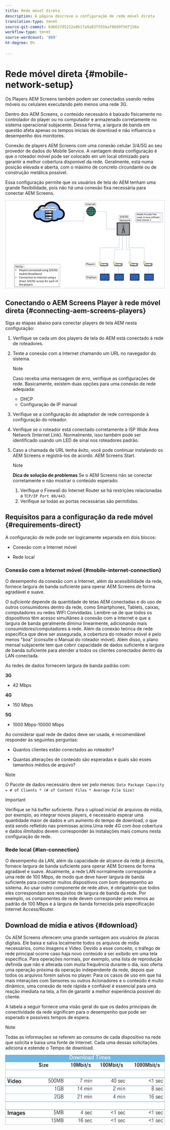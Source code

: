 ```yaml
---
title: Rede móvel direta
description: A página descreve a configuração de rede móvel direta
translation-type: tm+mt
source-git-commit: 6d6637d5222e861fa9a83f555baf0699f56f150a
workflow-type: tm+mt
source-wordcount: '869'
ht-degree: 0%

---
```



# Rede móvel direta {#mobile-network-setup}

Os Players AEM Screens também podem ser conectados usando redes móveis ou celulares executando pelo menos uma rede 3G.

Dentro dos AEM Screens, o conteúdo necessário é baixado fisicamente no controlador do player ou no computador e armazenado corretamente no sistema operacional subjacente. Dessa forma, a largura de banda em questão afeta apenas os tempos iniciais de download e não influencia o desempenho dos monitores.

Conexão de players AEM Screens com uma conexão celular 3/4/5G ao seu provedor de dados do Mobile Service. A vantagem desta configuração é que o roteador móvel pode ser colocado em um local otimizado para garantir a melhor cobertura disponível da rede. Geralmente, está numa posição elevada e aberta, com o máximo de concreto circundante ou de construção metálica possível.

Essa configuração permite que os usuários de tela do AEM tenham uma grande flexibilidade, pois não há uma conexão fixa necessária para conectar AEM Screens.

![](/help/using/assets/direct-mobile-1.png)

## Conectando o AEM Screens Player à rede móvel direta {#connecting-aem-screens-players}

Siga as etapas abaixo para conectar players de tela AEM nesta configuração:

1. Verifique se cada um dos players de tela do AEM está conectado à rede de roteadores.

1. Teste a conexão com a Internet chamando um URL no navegador do sistema.

   >[!NOTE]
   >Caso receba uma mensagem de erro, verifique as configurações de rede. Basicamente, existem duas opções para uma conexão de rede adequada:
   >* DHCP
   >* Configuração de IP manual


1. Verifique se a configuração do adaptador de rede corresponde à configuração do roteador.
1. Verifique se o roteador está conectado corretamente à ISP Wide Area Network (Internet Link). Normalmente, isso também pode ser identificado usando um LED de sinal nos roteadores padrão.

1. Caso a chamada de URL tenha êxito, você pode continuar instalando os AEM Screens e registrá-los de acordo. AEM Screens Start.

   >[!NOTE]
   >**Dica de solução de problemas**
   >Se o AEM Screens não se conectar corretamente e não mostrar o conteúdo esperado:
   >
   >1. Verifique o Firewall do Internet Router se há restrições relacionadas a `TCP/IP Port 80/443`.
   >1. Verifique se todas as portas necessárias são permitidas.



## Requisitos para a configuração da rede móvel {#requirements-direct}

A configuração de rede pode ser logicamente separada em dois blocos:

* Conexão com a Internet móvel

* Rede local

### Conexão com a Internet móvel {#mobile-internet-connection}

O desempenho da conexão com a Internet, além da acessibilidade da rede, fornece largura de banda suficiente para operar AEM Screens de forma agradável e suave.

*O suficiente* depende da quantidade de telas AEM conectadas e do uso de outros consumidores dentro da rede, como Smartphones, Tablets, caixas, computadores ou redes WIFI Convidadas.
Lembre-se de que todos os dispositivos têm acesso simultâneo à conexão com a Internet e que a largura de banda geralmente diminui linearmente, adicionando mais consumidores/computadores à rede.
Além da conexão teórica de rede específica que deve ser assegurada, a cobertura do roteador móvel é pelo menos &quot;boa&quot; (consulte o Manual do roteador móvel). Além disso, o plano mensal subjacente tem que cobrir capacidade de dados suficiente e largura de banda suficiente para atender a todos os clientes conectados dentro da LAN conectada.

As redes de dados fornecem largura de banda padrão com:

**3G**
* 42 Mbps

**4G**
* 150 Mbps

**5G**
* 1000 Mbps-10000 Mbps

Ao considerar qual rede de dados deve ser usada, é recomendável responder às seguintes perguntas:

* Quantos clientes estão conectados ao roteador?

* Quantas alterações de conteúdo são esperadas e quais são esses tamanhos médios de arquivo?

>[!NOTE]
>O Pacote de dados necessário deve ser pelo menos:
`Data Package Capacity = # of Clients * (# of Content Files * Average File Size)`

>[!IMPORTANT]
>Verifique se há buffer suficiente.
>Para o upload inicial de arquivos de mídia, por exemplo, ao integrar novos players, é necessário esperar uma quantidade maior de dados e um aumento do tempo de download, o que está sendo refletido nas premissas acima.Uma rede 4G com *boa* cobertura e dados *ilimitados* devem corresponder às instalações mais comuns nesta configuração de rede.


### Rede local {#lan-connection}

O desempenho da LAN, além da capacidade de alcance da rede já descrita, fornece largura de banda suficiente para operar AEM Screens de forma agradável e suave. Atualmente, a rede LAN normalmente corresponde a uma rede de 100 Mbps, de modo que deve haver largura de banda suficiente para conectar muitos dispositivos com bom desempenho ao sistema. Ao usar outro componente de rede ativo, é obrigatório que todos eles correspondam aos requisitos de largura de banda da rede. Por exemplo, os componentes de rede devem corresponder pelo menos ao padrão de 100 Mbps e à largura de banda fornecida pela especificação Internet Access/Router.

## Download de mídia e ativos {#download}

Os AEM Screens oferecem uma grande vantagem aos usuários de placas digitais. Ele baixa e salva localmente todos os arquivos de mídia necessários, como Imagens e Vídeo. Devido a esse conceito, o tráfego de rede principal ocorre caso haja novo conteúdo a ser exibido em uma tela específica.
Para operações normais, por exemplo, uma lista de reprodução definida que não é alterada com muita frequência durante o dia, isso oferta uma operação próxima da operação independente da rede, depois que todos os arquivos forem salvos no player.
Para os casos de uso em que há mais interações com Sensores ou outros Acionadores e o conteúdo é muito dinâmico, uma conexão de rede rápida e confiável é essencial para uma reação imediata na tela, a fim de garantir a melhor experiência possível do cliente.

A tabela a seguir fornece uma visão geral do que os dados principais de conectividade da rede significam para o desempenho que pode ser esperado e possíveis tempos de espera.
>[!NOTE]
>Todas as informações se referem ao consumo de cada dispositivo na rede que solicita e baixa uma fonte de Internet. Cada uma dessas solicitações adiciona e estende o Tempo de download.

![](/help/using/assets/download-times-mobile.png)



